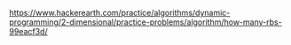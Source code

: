 https://www.hackerearth.com/practice/algorithms/dynamic-programming/2-dimensional/practice-problems/algorithm/how-many-rbs-99eacf3d/
